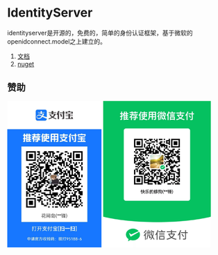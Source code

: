 # IdentityServer

identityserver是开源的，免费的，简单的身份认证框架，基于微软的openidconnect.model之上建立的。

1. [文档](https://github.com/1448376744/IdentityServer/wiki)
2. [nuget](https://www.nuget.org/packages/Soul.IdentityServer/)

## 赞助

<img src="/images/aliyun-pay.jpg" style="zoom:33%;" />

<img src="/images/wechat-pay.jpg" style="zoom:33%;" />